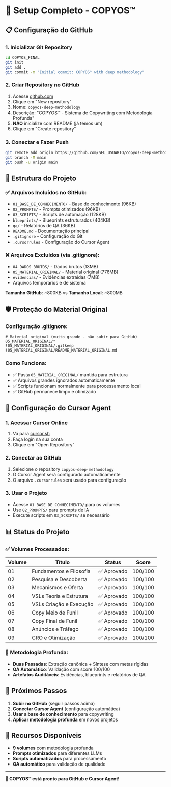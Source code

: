 # 🚀 Setup Completo - COPYOS™

## 📋 **Configuração do GitHub**

### **1. Inicializar Git Repository**
```bash
cd COPYOS_FINAL
git init
git add .
git commit -m "Initial commit: COPYOS™ with deep methodology"
```

### **2. Criar Repository no GitHub**
1. Acesse [github.com](https://github.com)
2. Clique em "New repository"
3. Nome: `copyos-deep-methodology`
4. Descrição: "COPYOS™ - Sistema de Copywriting com Metodologia Profunda"
5. **NÃO** inicialize com README (já temos um)
6. Clique em "Create repository"

### **3. Conectar e Fazer Push**
```bash
git remote add origin https://github.com/SEU_USUARIO/copyos-deep-methodology.git
git branch -M main
git push -u origin main
```

## 📁 **Estrutura do Projeto**

### **✅ Arquivos Incluídos no GitHub:**
- `01_BASE_DE_CONHECIMENTO/` - Base de conhecimento (96KB)
- `02_PROMPTS/` - Prompts otimizados (96KB)
- `03_SCRIPTS/` - Scripts de automação (128KB)
- `blueprints/` - Blueprints estruturados (404KB)
- `qa/` - Relatórios de QA (36KB)
- `README.md` - Documentação principal
- `.gitignore` - Configuração do Git
- `.cursorrules` - Configuração do Cursor Agent

### **❌ Arquivos Excluídos (via .gitignore):**
- `04_DADOS_BRUTOS/` - Dados brutos (13MB)
- `05_MATERIAL_ORIGINAL/` - Material original (776MB)
- `evidencias/` - Evidências extraídas (7MB)
- Arquivos temporários e de sistema

**Tamanho GitHub**: ~800KB vs **Tamanho Local**: ~800MB

## 🛡️ **Proteção do Material Original**

### **Configuração .gitignore:**
```gitignore
# Material original (muito grande - não subir para GitHub)
05_MATERIAL_ORIGINAL/*
!05_MATERIAL_ORIGINAL/.gitkeep
!05_MATERIAL_ORIGINAL/README_MATERIAL_ORIGINAL.md
```

### **Como Funciona:**
- ✅ Pasta `05_MATERIAL_ORIGINAL/` mantida para estrutura
- ✅ Arquivos grandes ignorados automaticamente
- ✅ Scripts funcionam normalmente para processamento local
- ✅ GitHub permanece limpo e otimizado

## 🔧 **Configuração do Cursor Agent**

### **1. Acessar Cursor Online**
1. Vá para [cursor.sh](https://cursor.sh)
2. Faça login na sua conta
3. Clique em "Open Repository"

### **2. Conectar ao GitHub**
1. Selecione o repository `copyos-deep-methodology`
2. O Cursor Agent será configurado automaticamente
3. O arquivo `.cursorrules` será usado para configuração

### **3. Usar o Projeto**
- Acesse `01_BASE_DE_CONHECIMENTO/` para os volumes
- Use `02_PROMPTS/` para prompts de IA
- Execute scripts em `03_SCRIPTS/` se necessário

## 📊 **Status do Projeto**

### **✅ Volumes Processados:**
| Volume | Título | Status | Score |
|--------|--------|--------|-------|
| 01 | Fundamentos e Filosofia | ✅ Aprovado | 100/100 |
| 02 | Pesquisa e Descoberta | ✅ Aprovado | 100/100 |
| 03 | Mecanismos e Oferta | ✅ Aprovado | 100/100 |
| 04 | VSLs Teoria e Estrutura | ✅ Aprovado | 100/100 |
| 05 | VSLs Criação e Execução | ✅ Aprovado | 100/100 |
| 06 | Copy Meio de Funil | ✅ Aprovado | 100/100 |
| 07 | Copy Final de Funil | ✅ Aprovado | 100/100 |
| 08 | Anúncios e Tráfego | ✅ Aprovado | 100/100 |
| 09 | CRO e Otimização | ✅ Aprovado | 100/100 |

### **🎯 Metodologia Profunda:**
- **Duas Passadas**: Extração canônica + Síntese com metas rígidas
- **QA Automático**: Validação com score 100/100
- **Artefatos Auditáveis**: Evidências, blueprints e relatórios de QA

## 🚀 **Próximos Passos**

1. **Subir no GitHub** (seguir passos acima)
2. **Conectar Cursor Agent** (configuração automática)
3. **Usar a base de conhecimento** para copywriting
4. **Aplicar metodologia profunda** em novos projetos

## 📖 **Recursos Disponíveis**

- **9 volumes** com metodologia profunda
- **Prompts otimizados** para diferentes LLMs
- **Scripts automatizados** para processamento
- **QA automático** para validação de qualidade

---

**🎯 COPYOS™ está pronto para GitHub e Cursor Agent!** 